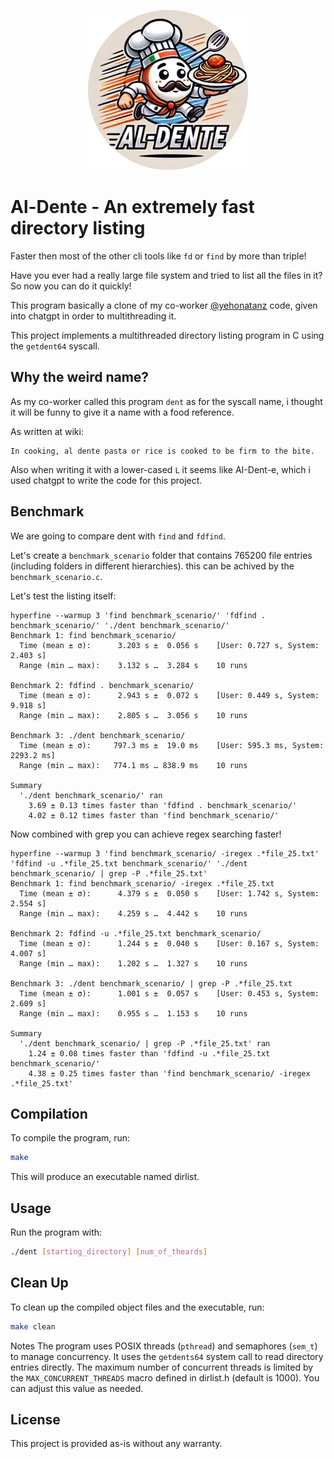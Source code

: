 <p align="center">
     <a><img src="./assets/logo.webp" alt="Al-Dente"></a>
</p>

# Al-Dente - An extremely fast directory listing 

Faster then most of the other cli tools like `fd` or `find` by more than triple!

Have you ever had a really large file system and tried to list all the files in it? So now you can do it quickly!

This program basically a clone of my co-worker [@yehonatanz](https://github.com/yehonatanz) code, given into chatgpt in order to multithreading it.

This project implements a multithreaded directory listing program in C using the `getdent64` syscall. 

## Why the weird name?
As my co-worker called this program `dent` as for the syscall name, i thought it will be funny to give it a name with a food reference.

As written at wiki:
```
In cooking, al dente pasta or rice is cooked to be firm to the bite.
```

Also when writing it with a lower-cased `L` it seems like AI-Dent-e, which i used chatgpt to write the code for this project.

## Benchmark
We are going to compare dent with `find` and `fdfind`.

Let's create a `benchmark_scenario` folder that contains 765200 file entries (including folders in different hierarchies). this can be achived by the `benchmark_scenario.c`.

Let's test the listing itself:
```shell
hyperfine --warmup 3 'find benchmark_scenario/' 'fdfind . benchmark_scenario/' './dent benchmark_scenario/'
Benchmark 1: find benchmark_scenario/
  Time (mean ± σ):      3.203 s ±  0.056 s    [User: 0.727 s, System: 2.403 s]
  Range (min … max):    3.132 s …  3.284 s    10 runs
 
Benchmark 2: fdfind . benchmark_scenario/
  Time (mean ± σ):      2.943 s ±  0.072 s    [User: 0.449 s, System: 9.918 s]
  Range (min … max):    2.805 s …  3.056 s    10 runs
 
Benchmark 3: ./dent benchmark_scenario/
  Time (mean ± σ):     797.3 ms ±  19.0 ms    [User: 595.3 ms, System: 2293.2 ms]
  Range (min … max):   774.1 ms … 838.9 ms    10 runs
 
Summary
  './dent benchmark_scenario/' ran
    3.69 ± 0.13 times faster than 'fdfind . benchmark_scenario/'
    4.02 ± 0.12 times faster than 'find benchmark_scenario/'
```

Now combined with grep you can achieve regex searching faster!
```shell
hyperfine --warmup 3 'find benchmark_scenario/ -iregex .*file_25.txt' 'fdfind -u .*file_25.txt benchmark_scenario/' './dent benchmark_scenario/ | grep -P .*file_25.txt'
Benchmark 1: find benchmark_scenario/ -iregex .*file_25.txt
  Time (mean ± σ):      4.379 s ±  0.050 s    [User: 1.742 s, System: 2.554 s]
  Range (min … max):    4.259 s …  4.442 s    10 runs
 
Benchmark 2: fdfind -u .*file_25.txt benchmark_scenario/
  Time (mean ± σ):      1.244 s ±  0.040 s    [User: 0.167 s, System: 4.007 s]
  Range (min … max):    1.202 s …  1.327 s    10 runs
 
Benchmark 3: ./dent benchmark_scenario/ | grep -P .*file_25.txt
  Time (mean ± σ):      1.001 s ±  0.057 s    [User: 0.453 s, System: 2.609 s]
  Range (min … max):    0.955 s …  1.153 s    10 runs
 
Summary
  './dent benchmark_scenario/ | grep -P .*file_25.txt' ran
    1.24 ± 0.08 times faster than 'fdfind -u .*file_25.txt benchmark_scenario/'
    4.38 ± 0.25 times faster than 'find benchmark_scenario/ -iregex .*file_25.txt'
```

## Compilation

To compile the program, run:

```bash
make
```
This will produce an executable named dirlist.

## Usage
Run the program with:

```bash
./dent [starting_directory] [num_of_theards]
```

## Clean Up
To clean up the compiled object files and the executable, run:

```bash
make clean
```
Notes
The program uses POSIX threads (`pthread`) and semaphores (`sem_t`) to manage concurrency.
It uses the `getdents64` system call to read directory entries directly.
The maximum number of concurrent threads is limited by the `MAX_CONCURRENT_THREADS` macro defined in dirlist.h (default is 1000). You can adjust this value as needed.

## License
This project is provided as-is without any warranty.
